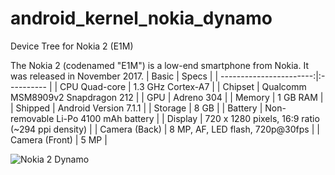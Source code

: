 # android_kernel_nokia_dynamo
Device Tree for Nokia 2 (E1M)

The Nokia 2 (codenamed "E1M") is a low-end smartphone from Nokia. It was released in November 2017.
| Basic                   |	Specs |
| -----------------------:|:---------- |
| CPU	Quad-core | 1.3 GHz Cortex-A7 |
| Chipset |	Qualcomm MSM8909v2 Snapdragon 212 |
| GPU |	Adreno 304 |
| Memory | 1 GB RAM |
| Shipped | Android Version	7.1.1 |
| Storage | 8 GB |
| Battery |	Non-removable Li-Po 4100 mAh battery |
| Display |	720 x 1280 pixels, 16:9 ratio (~294 ppi density) |
| Camera (Back) |	8 MP, AF, LED flash, 720p@30fps |
| Camera (Front) |	5 MP |

![Nokia 2 Dynamo](https://drop.ndtv.com/TECH/product_database/images/1031201720342PM_635_nokia_2.jpeg)
